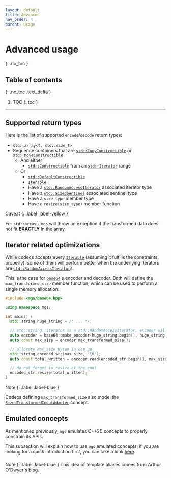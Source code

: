 ```yaml
---
layout: default
title: Advanced
nav_order: 4
parent: Usage
---
```


# Advanced usage
{: .no_toc }

## Table of contents
{: .no_toc .text_delta }

1. TOC
{: toc }

---

## Supported return types

Here is the list of supported `encode`/`decode` return types:

* `std::array<T, std::size_t>`
* Sequence containers that are [`std::CopyConstructible`]() or [`std::MoveConstructible`]()
  * And either
    * [`std::Constructible`]() from an [`std::Iterator`]() range
  * Or
    * [`std::DefaultConstructible`]()
    * [`Iterable`]()
    * Have a [`std::RandomAccessIterator`]() associated iterator type 
    * Have a [`std::SizedSentinel`]() associated sentinel type 
    * Have a `size_type` member type
    * Have a `resize(size_type)` member function

Caveat
{: .label .label-yellow }

For `std::array`s, `mgs` will throw an exception if the transformed data does not fit **EXACTLY** in the array.

## Iterator related optimizations

While codecs accepts every [`Iterable`]() (assuming it fulfills the constraints properly), some of them will perform better when the underlying iterators are [`std::RandomAccessIterator`]()s.

This is the case for [`base64`]()'s encoder and decoder. Both will define the `max_transformed_size` member function, which can be used to perform a single memory allocation:

```cpp
#include <mgs/base64.hpp>

using namespace mgs;

int main() {
  std::string huge_string = /* ... */;

  // std::string::iterator is a std::RandomAccessIterator, encoder will define max_transformed_size
  auto encoder = base64::make_encoder(huge_string.begin(), huge_string.end());
  auto const max_size = encoder.max_transformed_size();

  // allocate max_size bytes in one go
  std::string encoded_str(max_size, '\0');
  auto const total_written = encoder.read(encoded_str.begin(), max_size);

  // do not forget to resize at the end!
  encoded_str.resize(total_written);
}
```

Note
{: .label .label-blue }

Codecs defining `max_transformed_size` also model the [`SizedTransformedInputAdapter`]() concept.

## Emulated concepts

As mentioned previously, `mgs` emulates C++20 concepts to properly constrain its APIs.

This subsection will explain how to use `mgs` emulated concepts, if you are looking for a quick introduction first, you can take a look [here](/docs/concepts).

### 

Note
{: .label .label-blue }
This idea of template aliases comes from Arthur O'Dwyer's [blog](https://quuxplusone.github.io/blog/2018/08/23/stop-cascading-errors/).

